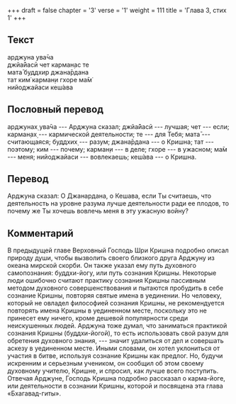 +++
draft = false
chapter = '3'
verse = '1'
weight = 111
title = 'Глава 3, стих 1'
+++
## Текст

арджуна ува̄ча  
джйа̄йасӣ чет карман̣ас те  
мата̄ буддхир джана̄рдана  
тат ким̇ карман̣и гхоре ма̄м̇  
нийоджайаси кеш́ава

## Пословный перевод

арджунах̣ ува̄ча --- Арджуна сказал; джйа̄йасӣ --- лучшая; чет --- если;
карман̣ах̣ --- кармической деятельности; те --- для Тебя; мата̄ ---
считающаяся; буддхих̣ --- разум; джана̄рдана --- о Кришна; тат ---
поэтому; ким --- почему; карман̣и --- в деле; гхоре --- в ужасном; ма̄м
--- меня; нийоджайаси --- вовлекаешь; кеш́ава --- о Кришна.

## Перевод

Арджуна сказал: О Джанардана, о Кешава, если Ты считаешь, что
деятельность на уровне разума лучше деятельности ради ее плодов, то
почему же Ты хочешь вовлечь меня в эту ужасную войну?

## Комментарий

В предыдущей главе Верховный Господь Шри Кришна подробно описал природу
души, чтобы вызволить своего близкого друга Арджуну из океана мирской
скорби. Он также указал ему путь духовного самопознания: буддхи-йогу,
или путь сознания Кришны. Некоторые люди ошибочно считают практику
сознания Кришны пассивным методом духовного совершенствования и пытаются
пробудить в себе сознание Кришны, повторяя святые имена в уединении. Но
человеку, который не овладел философией сознания Кришны, не
рекомендуется повторять имена Кришны в уединенном месте, поскольку это
не принесет ему ничего, кроме дешевой популярности среди неискушенных
людей. Арджуна тоже думал, что заниматься практикой сознания Кришны
(буддхи-йогой), то есть использовать свой разум для обретения духовного
знания, --- значит удалиться от дел и совершать аскезу в уединенном
месте. Иными словами, он хотел уклониться от участия в битве, используя
сознание Кришны как предлог. Но, будучи искренним и серьезным учеником,
он сообщил об этом своему духовному учителю, Кришне, и спросил, как
лучше всего поступить. Отвечая Арджуне, Господь Кришна подробно
рассказал о карма-йоге, или деятельности в сознании Кришны, которой и
посвящена эта глава «Бхагавад-гиты».
